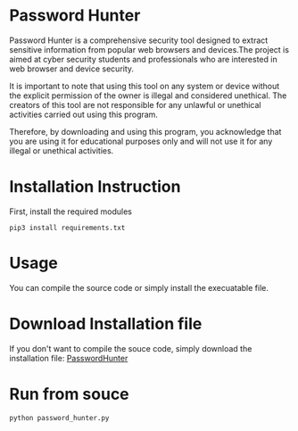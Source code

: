 # Password Hunter
Password Hunter is a comprehensive security tool designed to extract sensitive information from popular web browsers and devices.The project is aimed at cyber security students and professionals who are interested in web browser and device security.

It is important to note that using this tool on any system or device without the explicit permission of the owner is illegal and considered unethical. The creators of this tool are not responsible for any unlawful or unethical activities carried out using this program.

Therefore, by downloading and using this program, you acknowledge that you are using it for educational purposes only and will not use it for any illegal or unethical activities.

# Installation Instruction
First, install the required modules

```
pip3 install requirements.txt
```

# Usage
You can compile the source code or simply install the execuatable file.

# Download Installation file
If you don't want to compile the souce code, simply download the installation file: [PasswordHunter](https://github.com/PasswordHunter/passwordhunter/releases/download/v1.0/PasswordHunter.exe)

# Run from souce
```
python password_hunter.py
```

